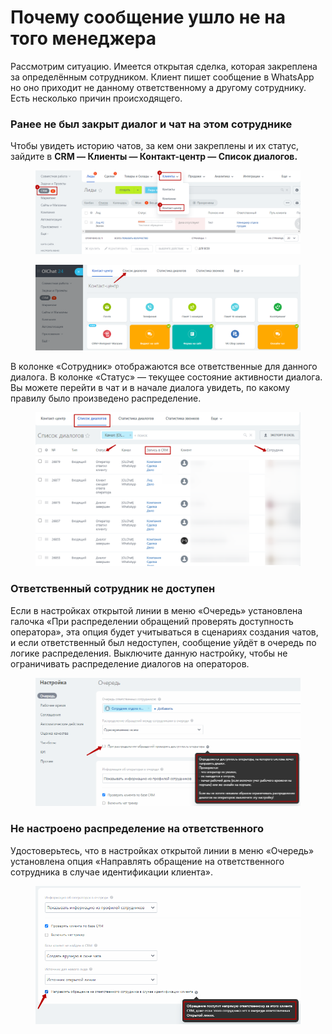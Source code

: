 # Почему сообщение ушло не на того менеджера

Рассмотрим ситуацию. Имеется открытая сделка, которая закреплена за определённым сотрудником. Клиент пишет сообщение в WhatsApp но оно приходит не данному ответственному а другому сотруднику. Есть несколько причин происходящего.

### Ранее не был закрыт диалог и чат на этом сотруднике

Чтобы увидеть историю чатов, за кем они закреплены и их статус, зайдите в **CRM — Клиенты — Контакт-центр — Список диалогов.**

<figure><img src="../../.gitbook/assets/image (180).png" alt=""><figcaption></figcaption></figure>

<figure><img src="../../.gitbook/assets/image (776).png" alt=""><figcaption></figcaption></figure>

В колонке «Сотрудник» отображаются все ответственные для данного диалога. В колонке «Статус» — текущее состояние активности диалога. Вы можете перейти в чат и в начале диалога увидеть, по какому правилу было произведено распределение.

<figure><img src="../../.gitbook/assets/image (461).png" alt=""><figcaption></figcaption></figure>

### Ответственный сотрудник не доступен

Если в настройках открытой линии в меню «Очередь» установлена галочка «При распределении обращений проверять доступность оператора», эта опция будет учитываться в сценариях создания чатов, и если ответственный был недоступен, сообщение уйдёт в очередь по логике распределения. Выключите данную настройку, чтобы не ограничивать распределение диалогов на операторов.

<figure><img src="../../.gitbook/assets/image (496).png" alt=""><figcaption></figcaption></figure>

### Не настроено распределение на ответственного

Удостоверьтесь, что в настройках открытой линии в меню «Очередь» установлена опция «Направлять обращение на ответственного сотрудника в случае идентификации клиента».

<figure><img src="../../.gitbook/assets/image (372).png" alt=""><figcaption></figcaption></figure>
